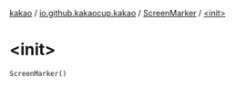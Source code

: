 [kakao](../../index.md) / [io.github.kakaocup.kakao](../index.md) / [ScreenMarker](index.md) / [&lt;init&gt;](./-init-.md)

# &lt;init&gt;

`ScreenMarker()`